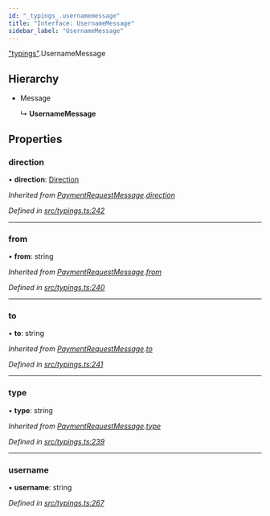 ```yaml
---
id: "_typings_.usernamemessage"
title: "Interface: UsernameMessage"
sidebar_label: "UsernameMessage"
---
```


["typings"](../modules/_typings_.md).UsernameMessage

## Hierarchy

* Message

  ↳ **UsernameMessage**

## Properties

### direction

•  **direction**: [Direction](../modules/_typings_.md#direction)

*Inherited from [PaymentRequestMessage](_typings_.paymentrequestmessage.md).[direction](_typings_.paymentrequestmessage.md#direction)*

*Defined in [src/typings.ts:242](https://github.com/trustlines-protocol/clientlib/blob/f60ef2b/src/typings.ts#L242)*

___

### from

•  **from**: string

*Inherited from [PaymentRequestMessage](_typings_.paymentrequestmessage.md).[from](_typings_.paymentrequestmessage.md#from)*

*Defined in [src/typings.ts:240](https://github.com/trustlines-protocol/clientlib/blob/f60ef2b/src/typings.ts#L240)*

___

### to

•  **to**: string

*Inherited from [PaymentRequestMessage](_typings_.paymentrequestmessage.md).[to](_typings_.paymentrequestmessage.md#to)*

*Defined in [src/typings.ts:241](https://github.com/trustlines-protocol/clientlib/blob/f60ef2b/src/typings.ts#L241)*

___

### type

•  **type**: string

*Inherited from [PaymentRequestMessage](_typings_.paymentrequestmessage.md).[type](_typings_.paymentrequestmessage.md#type)*

*Defined in [src/typings.ts:239](https://github.com/trustlines-protocol/clientlib/blob/f60ef2b/src/typings.ts#L239)*

___

### username

•  **username**: string

*Defined in [src/typings.ts:267](https://github.com/trustlines-protocol/clientlib/blob/f60ef2b/src/typings.ts#L267)*
